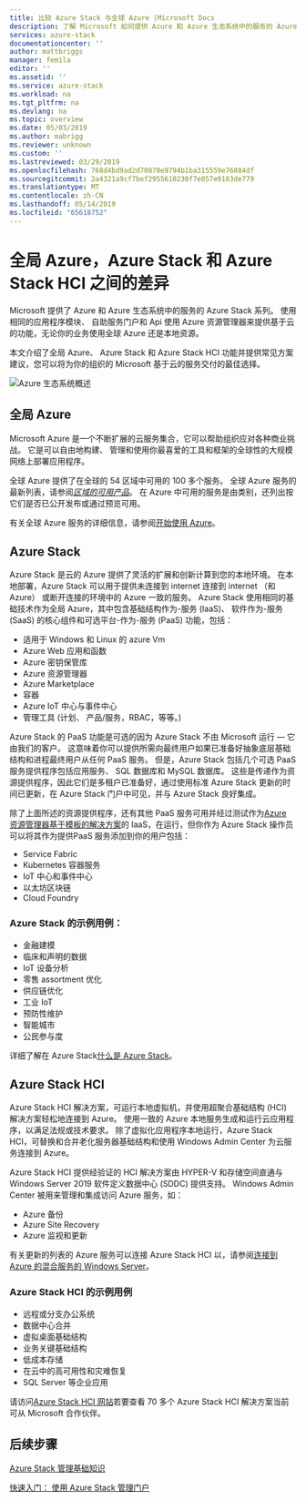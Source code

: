 ```yaml
---
title: 比较 Azure Stack 与全球 Azure |Microsoft Docs
description: 了解 Microsoft 如何提供 Azure 和 Azure 生态系统中的服务的 Azure Stack 系列
services: azure-stack
documentationcenter: ''
author: mattbriggs
manager: femila
editor: ''
ms.assetid: ''
ms.service: azure-stack
ms.workload: na
ms.tgt_pltfrm: na
ms.devlang: na
ms.topic: overview
ms.date: 05/03/2019
ms.author: mabrigg
ms.reviewer: unknown
ms.custom: ''
ms.lastreviewed: 03/29/2019
ms.openlocfilehash: 768d4bd9ad2d70878e9794b1ba315559e76884df
ms.sourcegitcommit: 2a4321a9cf7bef2955610230f7e057e0163de779
ms.translationtype: MT
ms.contentlocale: zh-CN
ms.lasthandoff: 05/14/2019
ms.locfileid: "65618752"
---
```

# <a name="differences-between-global-azure-azure-stack-and-azure-stack-hci"></a>全局 Azure，Azure Stack 和 Azure Stack HCI 之间的差异

Microsoft 提供了 Azure 和 Azure 生态系统中的服务的 Azure Stack 系列。 使用相同的应用程序模块、 自助服务门户和 Api 使用 Azure 资源管理器来提供基于云的功能，无论你的业务使用全球 Azure 还是本地资源。

本文介绍了全局 Azure、 Azure Stack 和 Azure Stack HCI 功能并提供常见方案建议，您可以将为你的组织的 Microsoft 基于云的服务交付的最佳选择。

![Azure 生态系统概述](./media/compare-azure-azure-stack/azure-family.png)

## <a name="global-azure"></a>全局 Azure

Microsoft Azure 是一个不断扩展的云服务集合，它可以帮助组织应对各种商业挑战。 它是可以自由地构建、 管理和使用你最喜爱的工具和框架的全球性的大规模网络上部署应用程序。

全球 Azure 提供了在全球的 54 区域中可用的 100 多个服务。 全球 Azure 服务的最新列表，请参阅[*区域的可用产品*](https://azure.microsoft.com/regions/services)。 在 Azure 中可用的服务是由类别，还列出按它们是否已公开发布或通过预览可用。

有关全球 Azure 服务的详细信息，请参阅[开始使用 Azure](https://docs.microsoft.com/azure/#pivot=get-started&panel=get-started1)。

## <a name="azure-stack"></a>Azure Stack

Azure Stack 是云的 Azure 提供了灵活的扩展和创新计算到您的本地环境。 在本地部署，Azure Stack 可以用于提供未连接到 internet 连接到 internet （和 Azure） 或断开连接的环境中的 Azure 一致的服务。 Azure Stack 使用相同的基础技术作为全局 Azure，其中包含基础结构作为-服务 (IaaS)、 软件作为-服务 (SaaS) 的核心组件和可选平台-作为-服务 (PaaS) 功能，包括：

- 适用于 Windows 和 Linux 的 azure Vm
- Azure Web 应用和函数
- Azure 密钥保管库
- Azure 资源管理器
- Azure Marketplace
- 容器
- Azure IoT 中心与事件中心
- 管理工具 (计划、 产品/服务，RBAC，等等。)

Azure Stack 的 PaaS 功能是可选的因为 Azure Stack 不由 Microsoft 运行 — 它由我们的客户。 这意味着你可以提供所需向最终用户如果已准备好抽象底层基础结构和进程最终用户从任何 PaaS 服务。 但是，Azure Stack 包括几个可选 PaaS 服务提供程序包括应用服务、 SQL 数据库和 MySQL 数据库。 这些是传递作为资源提供程序，因此它们是多租户已准备好，通过使用标准 Azure Stack 更新的时间已更新，在 Azure Stack 门户中可见，并与 Azure Stack 良好集成。

除了上面所述的资源提供程序，还有其他 PaaS 服务可用并经过测试作为[Azure 资源管理器基于模板的解决方案](https://github.com/Azure/AzureStack-QuickStart-Templates)的 IaaS，在运行，但你作为 Azure Stack 操作员可以将其作为提供PaaS 服务添加到你的用户包括：

- Service Fabric
- Kubernetes 容器服务
- IoT 中心和事件中心
- 以太坊区块链
- Cloud Foundry

### <a name="example-use-cases-for-azure-stack"></a>Azure Stack 的示例用例：

- 金融建模
- 临床和声明的数据
- IoT 设备分析
- 零售 assortment 优化
- 供应链优化
- 工业 IoT
- 预防性维护
- 智能城市
- 公民参与度

详细了解在 Azure Stack[什么是 Azure Stack](azure-stack-overview.md)。

## <a name="azure-stack-hci"></a>Azure Stack HCI 

Azure Stack HCI 解决方案，可运行本地虚拟机，并使用超聚合基础结构 (HCI) 解决方案轻松地连接到 Azure。 使用一致的 Azure 本地服务生成和运行云应用程序，以满足法规或技术要求。 除了虚拟化应用程序本地运行，Azure Stack HCI，可替换和合并老化服务器基础结构和使用 Windows Admin Center 为云服务连接到 Azure。

Azure Stack HCI 提供经验证的 HCI 解决方案由 HYPER-V 和存储空间直通与 Windows Server 2019 软件定义数据中心 (SDDC) 提供支持。 Windows Admin Center 被用来管理和集成访问 Azure 服务，如：

- Azure 备份
- Azure Site Recovery
- Azure 监视和更新

有关更新的列表的 Azure 服务可以连接 Azure Stack HCI 以，请参阅[连接到 Azure 的混合服务的 Windows Server](https://docs.microsoft.com/windows-server/azure-hybrid-services/index)。

### <a name="example-use-cases-for-azure-stack-hci"></a>Azure Stack HCI 的示例用例
- 远程或分支办公系统
- 数据中心合并
- 虚拟桌面基础结构
- 业务关键基础结构
- 低成本存储
- 在云中的高可用性和灾难恢复
- SQL Server 等企业应用

请访问[Azure Stack HCI 网站](https://azure.microsoft.com/overview/azure-stack/hci/)若要查看 70 多个 Azure Stack HCI 解决方案当前可从 Microsoft 合作伙伴。

## <a name="next-steps"></a>后续步骤

[Azure Stack 管理基础知识](azure-stack-manage-basics.md)

[快速入门： 使用 Azure Stack 管理门户](azure-stack-manage-portals.md)
